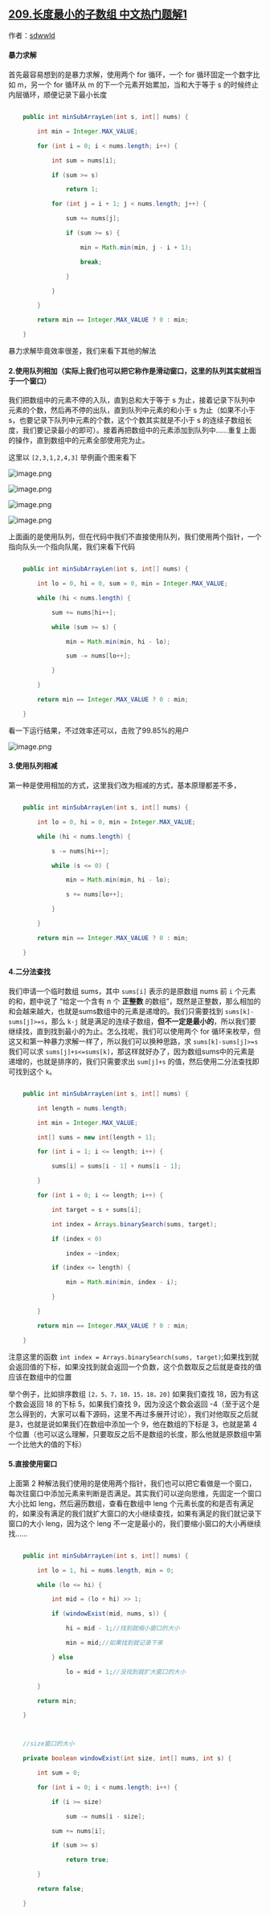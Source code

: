 ## [209.长度最小的子数组 中文热门题解1](https://leetcode.cn/problems/minimum-size-subarray-sum/solutions/100000/javade-jie-fa-ji-bai-liao-9985de-yong-hu-by-sdwwld)

作者：[sdwwld](https://leetcode.cn/u/sdwwld)

#### 暴力求解
首先最容易想到的是暴力求解，使用两个 for 循环，一个 for 循环固定一个数字比如 m，另一个 for 循环从 m 的下一个元素开始累加，当和大于等于 s 的时候终止内层循环，顺便记录下最小长度
```Java []
    public int minSubArrayLen(int s, int[] nums) {
        int min = Integer.MAX_VALUE;
        for (int i = 0; i < nums.length; i++) {
            int sum = nums[i];
            if (sum >= s)
                return 1;
            for (int j = i + 1; j < nums.length; j++) {
                sum += nums[j];
                if (sum >= s) {
                    min = Math.min(min, j - i + 1);
                    break;
                }
            }
        }
        return min == Integer.MAX_VALUE ? 0 : min;
    }
```
暴力求解毕竟效率很差，我们来看下其他的解法

#### 2.使用队列相加（实际上我们也可以把它称作是滑动窗口，这里的队列其实就相当于一个窗口）
我们把数组中的元素不停的入队，直到总和大于等于 s 为止，接着记录下队列中元素的个数，然后再不停的出队，直到队列中元素的和小于 s 为止（如果不小于 s，也要记录下队列中元素的个数，这个个数其实就是不小于 s 的连续子数组长度，我们要记录最小的即可）。接着再把数组中的元素添加到队列中……重复上面的操作，直到数组中的元素全部使用完为止。
这里以 `[2,3,1,2,4,3]` 举例画个图来看下
![image.png](https://pic.leetcode-cn.com/10ca012c2f0170afcac5e5996add20c32c36a82f4bb4a6187897bb948ace5fe2-image.png)
![image.png](https://pic.leetcode-cn.com/2da8cf86a2a3df3c95ed7d95add574dca2d8bae8420addd0fa6b8c55fa3db081-image.png)
![image.png](https://pic.leetcode-cn.com/ca74b1a2ad0eb5a4ebf8647a332161b140c8ebdd71cd5d19bef16e9bf0a43c95-image.png)
![image.png](https://pic.leetcode-cn.com/72f39b5cd7eb5f866e24d0a31eb3eac7d57cf3ad202ad40d30f103833c1f5a69-image.png)
上面画的是使用队列，但在代码中我们不直接使用队列，我们使用两个指针，一个指向队头一个指向队尾，我们来看下代码
```Java []
    public int minSubArrayLen(int s, int[] nums) {
        int lo = 0, hi = 0, sum = 0, min = Integer.MAX_VALUE;
        while (hi < nums.length) {
            sum += nums[hi++];
            while (sum >= s) {
                min = Math.min(min, hi - lo);
                sum -= nums[lo++];
            }
        }
        return min == Integer.MAX_VALUE ? 0 : min;
    }
```
看一下运行结果，不过效率还可以，击败了99.85%的用户
![image.png](https://pic.leetcode-cn.com/0c66c4d207e338783210eeda9294f74d35395c8eb671b96878d5247e32e660bd-image.png)

#### 3.使用队列相减
第一种是使用相加的方式，这里我们改为相减的方式，基本原理都差不多，
```Java []
    public int minSubArrayLen(int s, int[] nums) {
        int lo = 0, hi = 0, min = Integer.MAX_VALUE;
        while (hi < nums.length) {
            s -= nums[hi++];
            while (s <= 0) {
                min = Math.min(min, hi - lo);
                s += nums[lo++];
            }
        }
        return min == Integer.MAX_VALUE ? 0 : min;
    }
```
#### 4.二分法查找
我们申请一个临时数组 sums，其中 `sums[i]` 表示的是原数组 nums 前 `i` 个元素的和，题中说了 “给定一个含有 n 个 **正整数** 的数组”，既然是正整数，那么相加的和会越来越大，也就是sums数组中的元素是递增的。我们只需要找到 `sums[k]-sums[j]>=s`，那么 `k-j` 就是满足的连续子数组，**但不一定是最小的**，所以我们要继续找，直到找到最小的为止。怎么找呢，我们可以使用两个 for 循环来枚举，但这又和第一种暴力求解一样了，所以我们可以换种思路，求 `sums[k]-sums[j]>=s` 我们可以求 `sums[j]+s<=sums[k]`，那这样就好办了，因为数组sums中的元素是递增的，也就是排序的，我们只需要求出 `sum[j]+s` 的值，然后使用二分法查找即可找到这个 `k`。

```Java []
    public int minSubArrayLen(int s, int[] nums) {
        int length = nums.length;
        int min = Integer.MAX_VALUE;
        int[] sums = new int[length + 1];
        for (int i = 1; i <= length; i++) {
            sums[i] = sums[i - 1] + nums[i - 1];
        }
        for (int i = 0; i <= length; i++) {
            int target = s + sums[i];
            int index = Arrays.binarySearch(sums, target);
            if (index < 0)
                index = ~index;
            if (index <= length) {
                min = Math.min(min, index - i);
            }
        }
        return min == Integer.MAX_VALUE ? 0 : min;
    }
```

注意这里的函数 `int index = Arrays.binarySearch(sums, target)`;如果找到就会返回值的下标，如果没找到就会返回一个负数，这个负数取反之后就是查找的值应该在数组中的位置
举个例子，比如排序数组 `[2，5，7，10，15，18，20]` 如果我们查找 18，因为有这个数会返回 18 的下标 5，如果我们查找 9，因为没这个数会返回 -4（至于这个是怎么得到的，大家可以看下源码，这里不再过多展开讨论），我们对他取反之后就是3，也就是说如果我们在数组中添加一个 9，他在数组的下标是 3，也就是第 4 个位置（也可以这么理解，只要取反之后不是数组的长度，那么他就是原数组中第一个比他大的值的下标）

#### 5.直接使用窗口
上面第 2 种解法我们使用的是使用两个指针，我们也可以把它看做是一个窗口，每次往窗口中添加元素来判断是否满足。其实我们可以逆向思维，先固定一个窗口大小比如 leng，然后遍历数组，查看在数组中 leng 个元素长度的和是否有满足的，如果没有满足的我们就扩大窗口的大小继续查找，如果有满足的我们就记录下窗口的大小 leng，因为这个 leng 不一定是最小的，我们要缩小窗口的大小再继续找……

```Java []
    public int minSubArrayLen(int s, int[] nums) {
        int lo = 1, hi = nums.length, min = 0;
        while (lo <= hi) {
            int mid = (lo + hi) >> 1;
            if (windowExist(mid, nums, s)) {
                hi = mid - 1;//找到就缩小窗口的大小
                min = mid;//如果找到就记录下来
            } else
                lo = mid + 1;//没找到就扩大窗口的大小
        }
        return min;
    }

    //size窗口的大小
    private boolean windowExist(int size, int[] nums, int s) {
        int sum = 0;
        for (int i = 0; i < nums.length; i++) {
            if (i >= size)
                sum -= nums[i - size];
            sum += nums[i];
            if (sum >= s)
                return true;
        }
        return false;
    }
```

